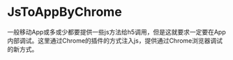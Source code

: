 # JsToAppByChrome
一般移动App或多或少都要提供一些js方法给h5调用，但是这就要求一定要在App内部调试。这里通过Chrome的插件的方式注入js，提供通过Chrome浏览器调试的新方式。
